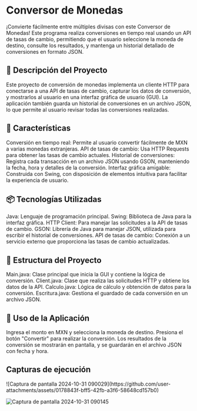 <h1>Conversor de Monedas</h1>
¡Convierte fácilmente entre múltiples divisas con este Conversor de Monedas! Este programa realiza conversiones en tiempo real usando un API de tasas de cambio, permitiendo que el usuario seleccione la moneda de destino, consulte los resultados, y mantenga un historial detallado de conversiones en formato JSON.

<h2>📝 Descripción del Proyecto</h2>
Este proyecto de conversión de monedas implementa un cliente HTTP para conectarse a una API de tasas de cambio, capturar los datos de conversión, y mostrarlos al usuario en una interfaz gráfica de usuario (GUI). La aplicación también guarda un historial de conversiones en un archivo JSON, lo que permite al usuario revisar todas las conversiones realizadas.

<h2>🚀 Características</h2>
Conversión en tiempo real: Permite al usuario convertir fácilmente de MXN a varias monedas extranjeras.
API de tasas de cambio: Usa HTTP Requests para obtener las tasas de cambio actuales.
Historial de conversiones: Registra cada transacción en un archivo JSON usando GSON, manteniendo la fecha, hora y detalles de la conversión.
Interfaz gráfica amigable: Construida con Swing, con disposición de elementos intuitiva para facilitar la experiencia de usuario.

<h2>📦 Tecnologías Utilizadas</h2>
Java: Lenguaje de programación principal.
Swing: Biblioteca de Java para la interfaz gráfica.
HTTP Client: Para manejar las solicitudes a la API de tasas de cambio.
GSON: Librería de Java para manejar JSON, utilizada para escribir el historial de conversiones.
API de tasas de cambio: Conexión a un servicio externo que proporciona las tasas de cambio actualizadas.

<h2>📂 Estructura del Proyecto</h2>
Main.java: Clase principal que inicia la GUI y contiene la lógica de conversión.
Client.java: Clase que realiza las solicitudes HTTP y obtiene los datos de la API.
Calculo.java: Lógica de cálculo y obtención de datos para la conversión.
Escritura.java: Gestiona el guardado de cada conversión en un archivo JSON.

<h2>🎉 Uso de la Aplicación</h2>
Ingresa el monto en MXN y selecciona la moneda de destino.
Presiona el botón "Convertir" para realizar la conversión.
Los resultados de la conversión se mostrarán en pantalla, y se guardarán en el archivo JSON con fecha y hora.

<h2>Capturas de ejecución</h2>
![Captura de pantalla 2024-10-31 090029](https://github.com/user-attachments/assets/0178843f-bff5-42fb-a3f6-58648cd157b0)

![Captura de pantalla 2024-10-31 090145](https://github.com/user-attachments/assets/30fc72af-7917-4fef-ac88-4f3b4811322a)

